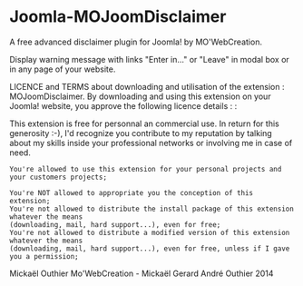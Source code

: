 Joomla-MOJoomDisclaimer
=======================

A free advanced disclaimer plugin for Joomla! by MO'WebCreation.

Display warning message with links "Enter in..." or "Leave" in
modal box or in any page of your website.

LICENCE and TERMS about downloading and utilisation of the extension : MOJoomDisclaimer. 
By downloading and using this extension on your Joomla! website, you approve the following licence details : :

This extension is free for personnal an commercial use. In return for this generosity :-),
I'd recognize you contribute to my reputation by talking about my skills inside your professional networks or
involving me in case of need.

    You're allowed to use this extension for your personal projects and your customers projects;

    You're NOT allowed to appropriate you the conception of this extension;
    You're not allowed to distribute the install package of this extension whatever the means
    (downloading, mail, hard support...), even for free;
    You're not allowed to distribute a modified version of this extension whatever the means
    (downloading, mail, hard support...), even for free, unless if I gave you a permission;

Mickaël Outhier
Mo'WebCreation - Mickaël Gerard André Outhier
2014
